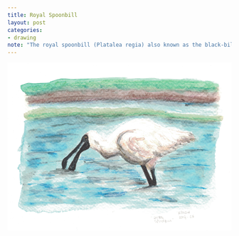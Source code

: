 ```yaml
---
title: Royal Spoonbill
layout: post
categories:
- drawing
note: "The royal spoonbill (Platalea regia) also known as the black-billed spoonbill, occurs in intertidal flats and shallows of fresh and saltwater wetlands in Australia, New Zealand, Indonesia, Papua New Guinea, and the Solomon Islands. It has also been recorded as a vagrant in New Caledonia. The royal spoonbill lives in wetlands and feeds on crustaceans, fish and small insects by sweeping its bill from side to side. It always flies with its head extended. Widespread throughout its large range, the royal spoonbill is evaluated as Least Concern on the IUCN Red List of Threatened Species. "
---
```


<img src="/assets/pages/art/images/royal-spoonbill.png">
